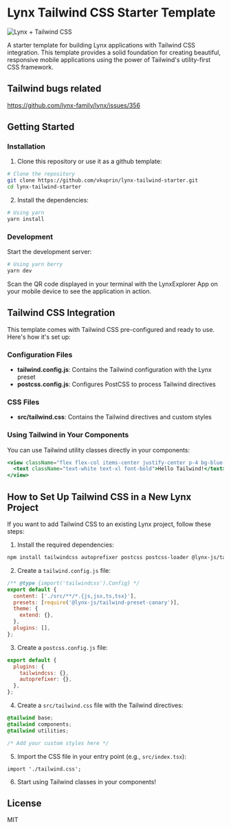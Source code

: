 # Lynx Tailwind CSS Starter Template

![Lynx + Tailwind CSS](https://img.shields.io/badge/Lynx-Tailwind_CSS-38B2AC?style=for-the-badge&logo=tailwind-css&logoColor=white)

A starter template for building Lynx applications with Tailwind CSS integration. This template provides a solid foundation for creating beautiful, responsive mobile applications using the power of Tailwind's utility-first CSS framework.

## Tailwind bugs related
https://github.com/lynx-family/lynx/issues/356

## Getting Started

### Installation

1. Clone this repository or use it as a github template:

```bash
# Clone the repository
git clone https://github.com/vkuprin/lynx-tailwind-starter.git
cd lynx-tailwind-starter
```

2. Install the dependencies:

```bash
# Using yarn
yarn install
```

### Development

Start the development server:

```bash
# Using yarn berry
yarn dev
```

Scan the QR code displayed in your terminal with the LynxExplorer App on your mobile device to see the application in action.

## Tailwind CSS Integration

This template comes with Tailwind CSS pre-configured and ready to use. Here's how it's set up:

### Configuration Files

- **tailwind.config.js**: Contains the Tailwind configuration with the Lynx preset
- **postcss.config.js**: Configures PostCSS to process Tailwind directives

### CSS Files

- **src/tailwind.css**: Contains the Tailwind directives and custom styles

### Using Tailwind in Your Components

You can use Tailwind utility classes directly in your components:

```jsx
<view className="flex flex-col items-center justify-center p-4 bg-blue-500 rounded-lg">
  <text className="text-white text-xl font-bold">Hello Tailwind!</text>
</view>
```

## How to Set Up Tailwind CSS in a New Lynx Project

If you want to add Tailwind CSS to an existing Lynx project, follow these steps:

1. Install the required dependencies:

```bash
npm install tailwindcss autoprefixer postcss postcss-loader @lynx-js/tailwind-preset-canary
```

2. Create a `tailwind.config.js` file:

```js
/** @type {import('tailwindcss').Config} */
export default {
  content: ['./src/**/*.{js,jsx,ts,tsx}'],
  presets: [require('@lynx-js/tailwind-preset-canary')],
  theme: {
    extend: {},
  },
  plugins: [],
};
```

3. Create a `postcss.config.js` file:

```js
export default {
  plugins: {
    tailwindcss: {},
    autoprefixer: {},
  },
};
```

4. Create a `src/tailwind.css` file with the Tailwind directives:

```css
@tailwind base;
@tailwind components;
@tailwind utilities;

/* Add your custom styles here */
```

5. Import the CSS file in your entry point (e.g., `src/index.tsx`):

```tsx
import './tailwind.css';
```

6. Start using Tailwind classes in your components!

## License

MIT
